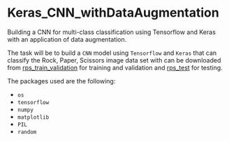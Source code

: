 # Keras_CNN_withDataAugmentation
Building a CNN for multi-class classification using Tensorflow and Keras with an application of data augmentation.

The task will be to build a `CNN` model using `Tensorflow` and `Keras` that can classify the Rock, Paper, Scissors image data set with can be downloaded from [rps_train_validation](https://storage.googleapis.com/laurencemoroney-blog.appspot.com/rps.zip) for training and validation and [rps_test](https://storage.googleapis.com/laurencemoroney-blog.appspot.com/rps-test-set.zip) for testing.

The packages used are the following:

- `os`
- `tensorflow`
- `numpy`
- `matplotlib`
- `PIL`
- `random`
